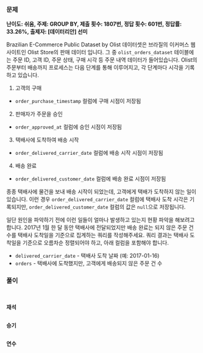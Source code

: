 ### 문제

**난이도: 쉬움, 주제: GROUP BY, 제출 횟수: 1807번, 정답 횟수: 601번, 정답률: 33.26%, 출제자: [데이터리안] 선미**

Brazilian E-Commerce Public Dataset by Olist 데이터셋은 브라질의 이커머스 웹사이트인 Olist Store의 판매 데이터 입니다. 그 중 `olist_orders_dataset` 테이블에는 주문 ID, 고객 ID, 주문 상태, 구매 시각 등 주문 내역 데이터가 들어있습니다. Olist의 주문부터 배송까지 프로세스는 다음 단계를 통해 이루어지고, 각 단계마다 시각을 기록하고 있습니다.

1. 고객의 구매
- `order_purchase_timestamp` 컬럼에 구매 시점이 저장됨
2. 판매자가 주문을 승인
- `order_approved_at` 컬럼에 승인 시점이 저장됨
3. 택배사에 도착하여 배송 시작
- `order_delivered_carrier_date` 컬럼에 배송 시작 시점이 저장됨
4. 배송 완료
- `order_delivered_customer_date` 컬럼에 배송 완료 시점이 저장됨

종종 택배사에 물건을 보내 배송 시작이 되었는데, 고객에게 택배가 도착하지 않는 일이 있습니다. 이런 경우 `order_delivered_carrier_date` 컬럼에 택배사 도착 시각은 기록되지만, `order_delivered_customer_date` 컬럼의 값은 `null`으로 저장됩니다.

일단 원인을 파악하기 전에 이런 일들이 얼마나 발생하고 있는지 현황 파악을 해보려고 합니다. 2017년 1월 한 달 동안 택배사에 전달되었지만 배송 완료는 되지 않은 주문 건수를 택배사 도착일을 기준으로 집계하는 쿼리를 작성해주세요. 쿼리 결과는 택배사 도착일을 기준으로 오름차순 정렬되어야 하고, 아래 컬럼을 포함해야 합니다.

- `delivered_carrier_date` - 택배사 도착 날짜 (예: 2017-01-16)
- `orders` - 택배사에 도착했지만, 고객에게 배송되지 않은 주문 건 수

### 풀이
<br>

**재석**

```sql

```

**승기**
```sql

```

**연수**

```sql

```